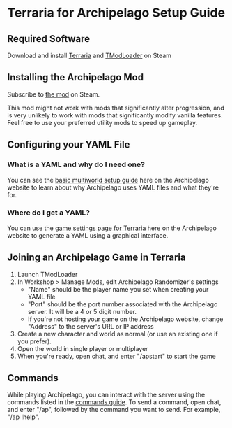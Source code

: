 # Terraria for Archipelago Setup Guide

## Required Software

Download and install [Terraria](https://store.steampowered.com/app/105600/Terraria/)
and [TModLoader](https://store.steampowered.com/app/1281930/tModLoader/) on Steam

## Installing the Archipelago Mod

Subscribe to [the mod](https://steamcommunity.com/sharedfiles/filedetails/?id=2922217554) on Steam.

This mod might not work with mods that significantly alter progression, and is very unlikely to work
with mods that significantly modify vanilla features. Feel free to use your preferred utility mods
to speed up gameplay.

## Configuring your YAML File

### What is a YAML and why do I need one?

You can see the [basic multiworld setup guide](/tutorial/Archipelago/setup/en) here
on the Archipelago website to learn about why Archipelago uses YAML files and what they're for.

### Where do I get a YAML?

You can use the [game settings page for Terraria](/games/Terraria/player-settings) here
on the Archipelago website to generate a YAML using a graphical interface.

## Joining an Archipelago Game in Terraria

1. Launch TModLoader
2. In Workshop > Manage Mods, edit Archipelago Randomizer's settings
    - "Name" should be the player name you set when creating your YAML file
    - "Port" should be the port number associated with the Archipelago server. It will be a 4 or 5
    digit number.
    - If you're not hosting your game on the Archipelago website, change "Address" to the server's
    URL or IP address
3. Create a new character and world as normal (or use an existing one if you prefer).
4. Open the world in single player or multiplayer
5. When you're ready, open chat, and enter "/apstart" to start the game
   
## Commands

While playing Archipelago, you can interact with the server using the commands listed in the
[commands guide](/tutorial/Archipelago/commands/en). To send a command, open chat, and enter "/ap",
followed by the command you want to send. For example, "/ap !help".

